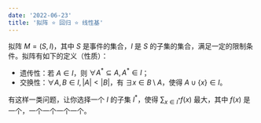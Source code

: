 ```yaml
---
date: '2022-06-23'
title: '拟阵 ⭐ 回归 ⭐ 线性基'
---
```


拟阵 $M=(S,I)$，其中 $S$ 是事件的集合，$I$ 是 $S$ 的子集的集合，满足一定的限制条件。拟阵有如下的定义（性质）：

- 遗传性：若 $A\in I$，则 $\forall A^*\subseteq A,A^*\in I$；
- 交换性：$\forall A,B\in I,|A|<|B|$，有 $\exists x\in B\setminus A$，使得 $A\cup\{x\}\in I$。

有这样一类问题，让你选择一个 $I$ 的子集 $I^*$，使得 $\sum_{x\in I^*}f(x)$ 最大，其中 $f(x)$ 是一个，一个一个一个一个。